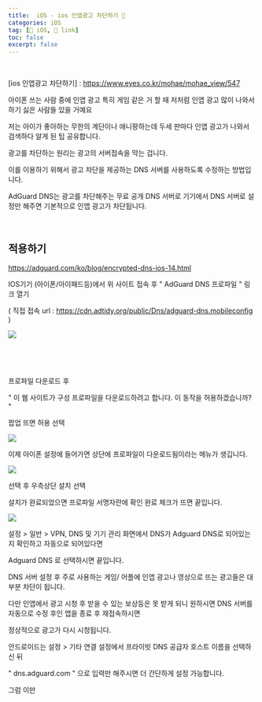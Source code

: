 ```yaml
---
title:  iOS - ios 인앱광고 차단하기 🔗
categories: iOS
tag: [🍏 iOS, 🔗 link]
toc: false
excerpt: false
---
```

​
​&nbsp;​

[ios 인앱광고 차단하기] : <https://www.eyes.co.kr/mohae/mohae_view/547>
​
​

아이폰 쓰는 사람 중에 인앱 광고 특히 게임 같은 거 할 때 저처럼 인앱 광고 많이 나와서 하기 싫은 사람들 있을 거예요

저는 아이가 좋아하는 무한의 계단이나 애니팡하는데 두세 판마다 인앱 광고가 나와서 검색하다 알게 된 팁 공유합니다.

광고를 차단하는 원리는 광고의 서버접속을 막는 겁니다.

이를 이용하기 위해서 광고 차단을 제공하는 DNS 서버를 사용하도록 수정하는 방법입니다.

AdGuard DNS는 광고를 차단해주는 무료 공개 DNS 서버로 기기에서 DNS 서버로 설정만 해주면 기본적으로 인앱 광고가 차단됩니다.

​

## 적용하기

https://adguard.com/ko/blog/encrypted-dns-ios-14.html

IOS기기 (아이폰/아이패드등)에서 위 사이트 접속 후 " AdGuard DNS 프로파일 " 링크 열기

( 직접 접속 url : https://cdn.adtidy.org/public/Dns/adguard-dns.mobileconfig )

![](https://wimg.eyes.co.kr//resource/mohae/2022/12/c913e74ad512f5711dfa2183bb47f539.png)

​

​

프로파일 다운로드 후

" 이 웹 사이트가 구성 프로파일을 다운로드하려고 합니다. 이 동작을 허용하겠습니까? "

팝업 뜨면 허용 선택

![](https://wimg.eyes.co.kr//resource/mohae/2022/12/4ef8953c66e0e16cc5124d6e2ede5380.png)

이제 아이폰 설정에 들어가면 상단에 프로파일이 다운로드됨이라는 메뉴가 생깁니다.

![](https://wimg.eyes.co.kr//resource/mohae/2022/12/2a29e4ec7709ece4072b078fce0fe990.png)

선택 후 우측상단 설치 선택

설치가 완료되었으면 프로파일 서명자란에 확인 완료 체크가 뜨면 끝입니다.

![](https://wimg.eyes.co.kr//resource/mohae/2022/12/2359b2c90a245e6b7f6d094836b0e2e3.png)

설정 > 일반 > VPN, DNS 및 기기 관리 화면에서 DNS가 Adguard DNS로 되어있는지 확인하고 자동으로 되어있다면

Adguard DNS 로 선택하시면 끝입니다.

DNS 서버 설정 후 주로 사용하는 게임/ 어플에 인앱 광고나 영상으로 뜨는 광고들은 대부분 차단이 됩니다.

다만 인앱에서 광고 시청 후 받을 수 있는 보상등은 못 받게 되니 원하시면 DNS 서버를 자동으로 수정 후인 앱을 종료 후 재접속하시면

정상적으로 광고가 다시 시청됩니다.

안드로이드는 설정 > 기타 연결 설정에서 프라이빗 DNS 공급자 호스트 이름을 선택하신 뒤 

" dns.adguard.com " 으로 입력만 해주시면 더 간단하게 설정 가능합니다.

그럼 이만

​

​

​
